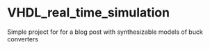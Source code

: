 # VHDL_real_time_simulation
Simple project for for a blog post with synthesizable models of buck converters
